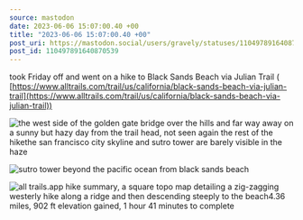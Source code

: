 ```yaml
---
source: mastodon
date: 2023-06-06 15:07:00.40 +00
title: "2023-06-06 15:07:00.40 +00"
post_uri: https://mastodon.social/users/gravely/statuses/110497891640870539
post_id: 110497891640870539
---
```

took Friday off and went on a hike to Black Sands Beach via Julian Trail ( [https://www.alltrails.com/trail/us/california/black-sands-beach-via-julian-trail](https://www.alltrails.com/trail/us/california/black-sands-beach-via-julian-trail))


![the west side of the golden gate bridge over the hills and far way away on a sunny but hazy day from the trail head, not seen again the rest of the hikethe san francisco city skyline and sutro tower are barely visible in the haze](/images/110497891191959449.jpeg)

![sutro tower beyond the pacific ocean from black sands beach](/images/110497891079424156.jpeg)

![all trails.app hike summary, a square topo map detailing a zig-zagging westerly hike along a ridge and then descending steeply to the beach4.36 miles, 902 ft elevation gained, 1 hour 41 minutes to complete](/images/110497891308069557.jpeg)

